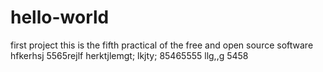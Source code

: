# hello-world
first project
this is the fifth practical of the free and open source software
hfkerhsj 5565rejlf herktjlemgt; lkjty; 85465555 llg,,g 5458
